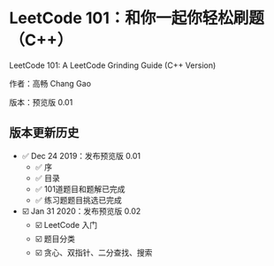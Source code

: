 # LeetCode 101：和你一起你轻松刷题（C++）

LeetCode 101: A LeetCode Grinding Guide (C++ Version)

作者：高畅 Chang Gao

版本：预览版 0.01

## 版本更新历史
* :white_check_mark: Dec 24 2019：发布预览版 0.01
  * :white_check_mark: 序
  * :white_check_mark: 目录
  * :white_check_mark: 101道题目和题解已完成
  * :white_check_mark: 练习题题目挑选已完成
* :ballot_box_with_check: Jan 31 2020：发布预览版 0.02
  * :ballot_box_with_check: LeetCode 入门
  * :ballot_box_with_check: 题目分类
  * :ballot_box_with_check: 贪心、双指针、二分查找、搜索
